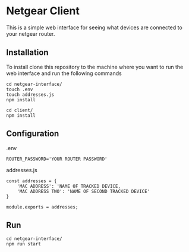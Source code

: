 # Netgear Client
This is a simple web interface for seeing what devices are connected to your netgear router.

## Installation
To install clone this repository to the machine where you want to run the web interface and run the following commands

```
cd netgear-interface/
touch .env
touch addresses.js
npm install

cd client/
npm install
```

## Configuration
.env
```
ROUTER_PASSWORD='YOUR ROUTER PASSWORD'
```

addresses.js
```
const addresses = {
    'MAC ADDRESS': 'NAME OF TRACKED DEVICE,
    'MAC ADDRESS TWO': 'NAME OF SECOND TRACKED DEVICE'
}

module.exports = addresses;
```

## Run

```
cd netgear-interface/
npm run start
```
